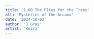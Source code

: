 ```yaml
---
title: '1.60 The Flies for the Trees'
alt: 'Mysteries of the Arcana'
date: '2024-10-03'
author: 'J Gray'
artist: 'Keira'
---
```

